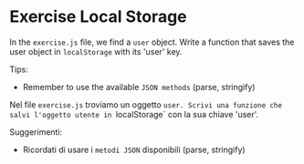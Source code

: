 # Exercise Local Storage

In the `exercise.js` file, we find a `user` object. Write a function that saves the user object in `localStorage` with its 'user' key.

Tips:

- Remember to use the available `JSON methods` (parse, stringify)


Nel file `exercise.js` troviamo un oggetto `user.
Scrivi una funzione che salvi l'oggetto utente in `localStorage` 
con la sua chiave 'user'.

Suggerimenti:
- Ricordati di usare i `metodi JSON` disponibili (parse, stringify)